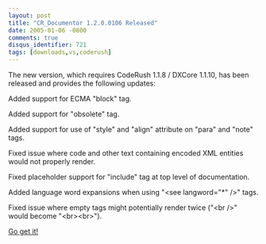 ```yaml
---
layout: post
title: "CR_Documentor 1.2.0.0106 Released"
date: 2005-01-06 -0800
comments: true
disqus_identifier: 721
tags: [downloads,vs,coderush]
---
```

The new version, which requires CodeRush 1.1.8 / DXCore 1.1.10, has been
released and provides the following updates:

Added support for ECMA "block" tag.

Added support for "obsolete" tag.

Added support for use of "style" and "align" attribute on "para" and
"note" tags.

Fixed issue where code and other text containing encoded XML entities
would not properly render.

Fixed placeholder support for "include" tag at top level of
documentation.

Added language word expansions when using "\<see langword="\*" /\>"
tags.

Fixed issue where empty tags might potentially render twice ("\<br /\>"
would become "\<br\>\<br\>").


 [Go get
it!](/archive/2004/11/15/cr_documentor---the-documentor-plug-in-for-dxcore.aspx)
